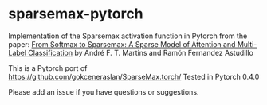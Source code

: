 # sparsemax-pytorch

Implementation of the Sparsemax activation function in Pytorch from the paper:
[From Softmax to Sparsemax: A Sparse Model of Attention and Multi-Label Classification](https://arxiv.org/abs/1602.02068) by André F. T. Martins and Ramón Fernandez Astudillo

This is a Pytorch port of https://github.com/gokceneraslan/SparseMax.torch/
Tested in Pytorch 0.4.0

Please add an issue if you have questions or suggestions.
